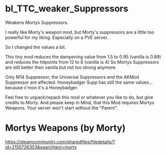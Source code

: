 # bl_TTC_weaker_Suppressors
 Weakens Mortys Suppressors.

I really like Morty's weapon mod, but Morty's suppressors are a little too powerful for my liking. Especially on a PVE server.

So I changed the values a bit.

This tiny mod reduces the dampening value from 1.5 to 0.95 (vanilla is 0.89) and reduces the hitpoints from 12 to 8 (vanilla is 4)
So Mortys Suppressors are still better then vanilla but not too strong anymore.

Only M14 Suppressor, the Universal Suppressors and the AKMod Suppressor are affected.
Honeybadger Supp has still the same values... because c'mon it's a Honeybadger.

Feel free to unpack/repack this mod or whatever you like to do, but give credits to Morty.
And please keep in Mind, that this Mod requires Mortys Weapons. Your server won't start without the "Parent".

# Mortys Weapons (by Morty)
https://steamcommunity.com/sharedfiles/filedetails/?id=2155726353&searchtext=morty
